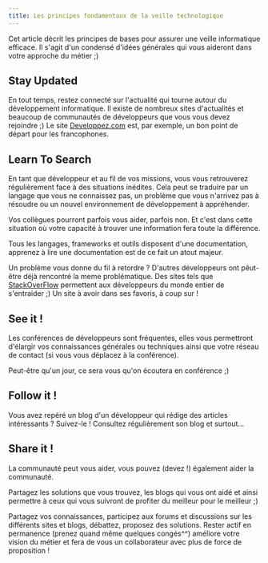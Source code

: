 ```yaml
---
title: Les principes fondamentaux de la veille technologique
---
```


Cet article décrit les principes de bases pour assurer une veille informatique efficace. Il s'agit d'un condensé d'idées générales qui vous aideront dans votre approche du métier ;)

## Stay Updated

En tout temps, restez connecté sur l'actualité qui tourne autour du développement informatique. Il existe de nombreux sites d'actualités et beaucoup de communautés de développeurs que vous vous devez rejoindre ;) Le site [Developpez.com](https://developpez.com) est, par exemple, un bon point de départ pour les francophones.

## Learn To Search

En tant que développeur et au fil de vos missions, vous vous retrouverez régulièrement face à des situations inédites. Cela peut se traduire par un langage que vous ne connaissez pas, un problème que vous n'arrivez pas à résoudre ou un nouvel environnement de développement à appréhender.

Vos collègues pourront parfois vous aider, parfois non. Et c'est dans cette situation où votre capacité à trouver une information fera toute la différence.

Tous les langages, frameworks et outils disposent d'une documentation, apprenez à lire une documentation est de ce fait un atout majeur.

Un problème vous donne du fil à retordre ? D'autres développeurs ont pêut-être déjà rencontré la meme problématique. Des sites tels que [StackOverFlow](https://stackoverflow.com/) permettent aux développeurs du monde entier de s'entraider ;) Un site à avoir dans ses favoris, à coup sur !


## See it !

Les conférences de développeurs sont fréquentes, elles vous permettront d'élargir vos connaissances générales ou techniques ainsi que votre réseau de contact (si vous vous déplacez à la conférence). 

Peut-être qu'un jour, ce sera vous qu'on écoutera en conférence ;) 


## Follow it !

Vous avez repéré un blog d'un développeur qui rédige des articles intéressants ? Suivez-le ! Consultez régulièrement son blog et surtout...


## Share it !

La communauté peut vous aider, vous pouvez (devez !) également aider la communauté.

Partagez les solutions que vous trouvez, les blogs qui vous ont aidé et ainsi permettre à ceux qui vous suivront de profiter du meilleur pour le meilleur ;)

Partagez vos connaissances, participez aux forums et discussions sur les différents sites et blogs, débattez, proposez des solutions. Rester actif en permanence (prenez quand même quelques congés^^) améliore votre vision du métier et fera de vous un collaborateur avec plus de force de proposition ! 
